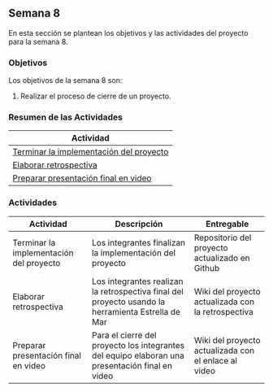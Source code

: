 ## Semana 8

En esta sección se plantean los objetivos y las actividades del proyecto para la semana 8.

### Objetivos

Los objetivos de la semana 8 son:

1. Realizar el proceso de cierre de un proyecto.

### Resumen de las Actividades

| Actividad                                                |
| -------------------------------------------------------- |
| [Terminar la implementación del proyecto ](s8_terminar)  |
| [Elaborar retrospectiva ](s8_retrospectiva)              |
| [Preparar presentación final en video ](s8_presentacion) |

### Actividades

| Actividad                               | Descripción                                                                                        | Entregable                                           |
| --------------------------------------- | -------------------------------------------------------------------------------------------------- | ---------------------------------------------------- |
| Terminar la implementación del proyecto | Los integrantes finalizan la implementación del proyecto                                           | Repositorio del proyecto actualizado en Github       |
| Elaborar retrospectiva                  | Los integrantes realizan la retrospectiva final del proyecto usando la herramienta Estrella de Mar | Wiki del proyecto actualizada con la retrospectiva   |
| Preparar presentación final en video    | Para el cierre del proyecto los integrantes del equipo elaboran una presentación final en video    | Wiki del proyecto actualizada con el enlace al video |
